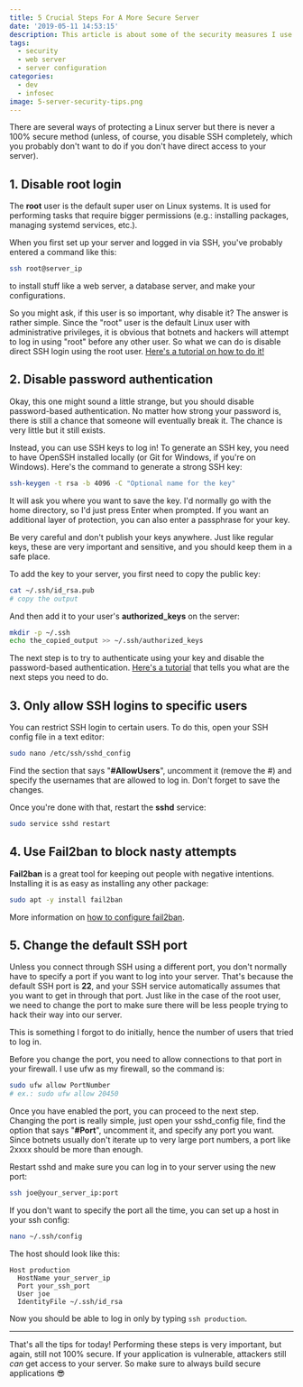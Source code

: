 ```yaml
---
title: 5 Crucial Steps For A More Secure Server
date: '2019-05-11 14:53:15'
description: This article is about some of the security measures I use on my production server and I am certain that you should, too.
tags:
  - security
  - web server
  - server configuration
categories:
  - dev
  - infosec
image: 5-server-security-tips.png
---
```


There are several ways of protecting a Linux server but there is never a 100% secure method (unless, of course, you disable SSH completely, which you probably don't want to do if you don't have direct access to your server).

## 1. Disable root login

The **root** user is the default super user on Linux systems. It is used for performing tasks that require bigger permissions (e.g.: installing packages, managing systemd services, etc.).

When you first set up your server and logged in via SSH, you've probably entered a command like this:

```sh
ssh root@server_ip
```

to install stuff like a web server, a database server, and make your configurations.

So you might ask, if this user is so important, why disable it? The answer is rather simple. Since the "root" user is the default Linux user with administrative privileges, it is obvious that botnets and hackers will attempt to log in using "root" before any other user. So what we can do is disable direct SSH login using the root user. [Here's a tutorial on how to do it!](https://mediatemple.net/community/products/dv/204643810/how-do-i-disable-ssh-login-for-the-root-user)

## 2. Disable password authentication

Okay, this one might sound a little strange, but you should disable password-based authentication. No matter how strong your password is, there is still a chance that someone will eventually break it. The chance is very little but it still exists.

Instead, you can use SSH keys to log in! To generate an SSH key, you need to have OpenSSH installed locally (or Git for Windows, if you're on Windows). Here's the command to generate a strong SSH key:

```sh
ssh-keygen -t rsa -b 4096 -C "Optional name for the key"
```

It will ask you where you want to save the key. I'd normally go with the home directory, so I'd just press Enter when prompted. If you want an additional layer of protection, you can also enter a passphrase for your key.

Be very careful and don't publish your keys anywhere. Just like regular keys, these are very important and sensitive, and you should keep them in a safe place.

To add the key to your server, you first need to copy the public key:

```sh
cat ~/.ssh/id_rsa.pub
# copy the output
```

And then add it to your user's **authorized_keys** on the server:

```sh
mkdir -p ~/.ssh
echo the_copied_output >> ~/.ssh/authorized_keys
```

The next step is to try to authenticate using your key and disable the password-based authentication. [Here's a tutorial](https://www.digitalocean.com/community/tutorials/how-to-configure-ssh-key-based-authentication-on-a-linux-server#authenticate-to-your-server-using-ssh-keys) that tells you what are the next steps you need to do.

## 3. Only allow SSH logins to specific users

You can restrict SSH login to certain users. To do this, open your SSH config file in a text editor:

```sh
sudo nano /etc/ssh/sshd_config
```

Find the section that says "**#AllowUsers**", uncomment it (remove the #) and specify the usernames that are allowed to log in. Don't forget to save the changes.

Once you're done with that, restart the **sshd** service:

```sh
sudo service sshd restart
```

## 4. Use Fail2ban to block nasty attempts

**Fail2ban** is a great tool for keeping out people with negative intentions. Installing it is as easy as installing any other package:

```sh
sudo apt -y install fail2ban
```

More information on [how to configure fail2ban](https://www.linode.com/docs/security/using-fail2ban-for-security/#configure-fail2ban-local).

## 5. Change the default SSH port

Unless you connect through SSH using a different port, you don't normally have to specify a port if you want to log into your server. That's because the default SSH port is **22**, and your SSH service automatically assumes that you want to get in through that port. Just like in the case of the root user, we need to change the port to make sure there will be less people trying to hack their way into our server.

This is something I forgot to do initially, hence the number of users that tried to log in.

Before you change the port, you need to allow connections to that port in your firewall. I use ufw as my firewall, so the command is:

```sh
sudo ufw allow PortNumber
# ex.: sudo ufw allow 20450
```

Once you have enabled the port, you can proceed to the next step. Changing the port is really simple, just open your sshd_config file, find the option that says "**#Port**", uncomment it, and specify any port you want. Since botnets usually don't iterate up to very large port numbers, a port like 2xxxx should be more than enough.

Restart sshd and make sure you can log in to your server using the new port:

```sh
ssh joe@your_server_ip:port
```

If you don't want to specify the port all the time, you can set up a host in your ssh config:

```sh
nano ~/.ssh/config
```

The host should look like this:

```
Host production
  HostName your_server_ip
  Port your_ssh_port
  User joe
  IdentityFile ~/.ssh/id_rsa
```

Now you should be able to log in only by typing `ssh production`.

* * *

That's all the tips for today! Performing these steps is very important, but again, still not 100% secure. If your application is vulnerable, attackers still *can* get access to your server. So make sure to always build secure applications 😎
